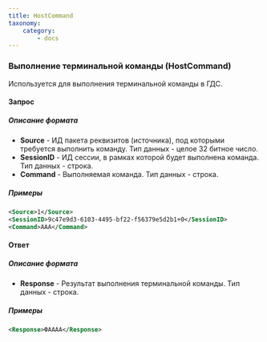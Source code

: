 ```yaml
---
title: HostCommand
taxonomy:
    category:
        - docs
---
```


### Выполнение терминальной команды (HostCommand)

Используется для выполнения терминальной команды в ГДС.

#### Запрос

##### Описание формата

-   **Source** - ИД пакета реквизитов (источника), под которыми требуется выполнить команду. Тип данных - целое 32 битное число.
-   **SessionID** - ИД сессии, в рамках которой будет выполнена команда. Тип данных - строка.
-   **Command** - Выполняемая команда. Тип данных - строка.

##### Примеры

```xml
<Source>1</Source>
<SessionID>9c47e9d3-6103-4495-bf22-f56379e5d2b1+0</SessionID>
<Command>AAA</Command>
```

#### Ответ

##### Описание формата

-   **Response** - Результат выполнения терминальной команды. Тип данных - строка.

##### Примеры

```xml
<Response>ФАААА</Response>
```